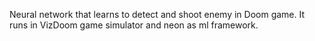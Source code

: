 Neural network that learns to detect and shoot enemy in Doom game. 
It runs in VizDoom game simulator and neon as ml framework.
